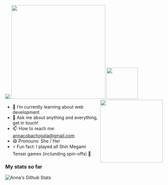 
<img src="https://media.rawg.io/media/games/be9/be91ffd68268a5514b119a62170686be.jpg"/>
<img src="https://i.imgur.com/kDndQ6I.jpg" width="300" /> <img src="https://static.wikia.nocookie.net/megamitensei/images/5/58/TatsuyaISSmile.png/revision/latest?cb=20140209175141" width="100" />


<img align="right" src="https://static.wikia.nocookie.net/megamitensei/images/b/b9/MayaISteenhappy.png/revision/latest?cb=20140209181656" width="200" />

- 🌱 I’m currently learning about web development
- 💬 Ask me about anything and everything, get in touch!
- 📫 How to reach me: <a>annacobachojulia@gmail.com</a>
- 😄 Pronouns: She / Her
- ⚡ Fun fact: I played all Shin Megami Tensei games (inclunding spin-offs) 🎣

### My stats so far
<img alt="Anna's Github Stats" src="https://github-readme-stats.vercel.app/api?username=tehrysz&&show_icons=true&title_color=0e0e0e&icon_color=0e0e0e&text_color=0e0e0e&bg_color=e0e0e0" />
